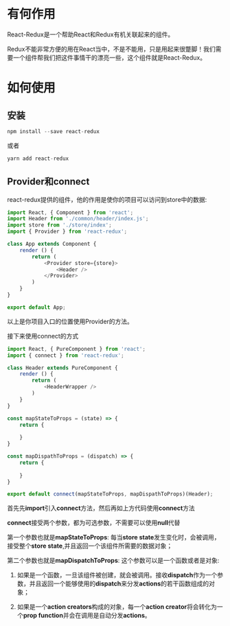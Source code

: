 # 有何作用
React-Redux是一个帮助React和Redux有机关联起来的组件。

Redux不能非常方便的用在React当中，不是不能用，只是用起来很蹩脚！我们需要一个组件帮我们把这件事情干的漂亮一些，这个组件就是React-Redux。

# 如何使用
## 安装
```javaScript
npm install --save react-redux
```
或者
```javaScript
yarn add react-redux
```

##  Provider和connect 
react-redux提供<Provider />的组件，他的作用是使你的项目可以访问到store中的数据:
```javaScript
import React, { Component } from 'react';
import Header from './common/header/index.js';
import store from './store/index';
import { Provider } from 'react-redux';

class App extends Component {
    render () {
        return (
            <Provider store={store}>
                <Header />
            </Provider>
        )
    }
}

export default App;
```
以上是你项目入口的位置使用Provider的方法。

接下来使用connect的方式
```javaScript
import React, { PureComponent } from 'react';
import { connect } from 'react-redux';

class Header extends PureComponent {
    render () {
        return (
            <HeaderWrapper />
        )
    }
}

const mapStateToProps = (state) => {
    return {
        
    }
}

const mapDispathToProps = (dispatch) => {
    return {
        
    }
}

export default connect(mapStateToProps, mapDispathToProps)(Header);
```
首先先**import**引入**connect**方法，然后再如上方代码使用**connect**方法

**connect**接受两个参数，都为可选参数，不需要可以使用**null**代替

第一个参数也就是**mapStateToProps**: 每当**store state**发生变化时，会被调用，接受整个**store state**,并且返回一个该组件所需要的数据对象；

第二个参数也就是**mapDispatchToProps**: 这个参数可以是一个函数或者是对象:
1. 如果是一个函数，一旦该组件被创建，就会被调用。接收**dispatch**作为一个参数，并且返回一个能够使用的**dispatch**来分发**actions**的若干函数组成的对象；

2. 如果是一个**action creators**构成的对象，每一个**action creator**将会转化为一个**prop function**并会在调用是自动分发**actions**。